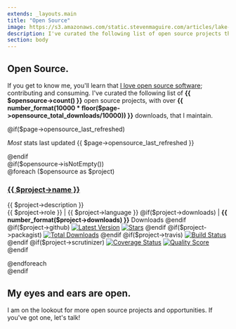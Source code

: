 ```yaml
---
extends: _layouts.main
title: "Open Source"
image: https://s3.amazonaws.com/static.stevenmaguire.com/articles/lake-michigan-sunset.jpg
description: I've curated the following list of open source projects that I maintain.
section: body
---
```


<section class="intro">
    <div class="container">
        <h1>Open Source<span class="dot">.</span></h1>
        <div class="intro-content">
            <p>If you get to know me, you'll learn that <a href="https://github.com/stevenmaguire">I love open source software</a>; contributing and consuming. I've curated the following list of <strong class="number">{{ $opensource->count() }}</strong> open source projects, with over <strong class="number">{{ number_format(10000 * floor($page->opensource_total_downloads/10000)) }}</strong> downloads, that I maintain.</p>
            @if($page->opensource_last_refreshed)
            <p><em>Most</em> stats last updated {{ $page->opensource_last_refreshed }}</p>
            @endif
        </div>
    </div>
</section>
@if($opensource->isNotEmpty())
<section id="opensource" class="accent content text-center">
    <div class="container">
        @foreach ($opensource as $project)
        <article>
            <h3><a href="{{ $project->link }}"><i class="bx bxl-github"></i> {{ $project->name }}</a></h3>
            <p>
                {{ $project->description }}
                <br />
                {{ $project->role }}
                | {{ $project->language }}
                @if($project->downloads)
                | <strong>{{ number_format($project->downloads) }}</strong> Downloads
                @endif
                <br />
                @if($project->github)
                <a href="https://github.com/{{ $project->github }}/releases"><img data-src="https://img.shields.io/github/release/{{ $project->github }}.svg?style=flat-square" alt="Latest Version" /></a>
                <a href="https://github.com/{{ $project->github }}/stargazers"><img data-src="https://img.shields.io/github/stars/{{ $project->github }}.svg?style=social&label=stars&style=flat-square" alt="Stars"/></a>
                @endif
                @if($project->packagist)
                <a href="https://packagist.org/packages/{{ $project->packagist }}"><img data-src="https://img.shields.io/packagist/dt/{{ $project->packagist }}.svg?style=flat-square" alt="Total Downloads" /></a>
                @endif
                @if($project->travis)
                <a href="https://travis-ci.org/{{ $project->travis }}"><img data-src="https://img.shields.io/travis/{{ $project->travis }}/master.svg?style=flat-square" alt="Build Status" /></a>
                @endif
                @if($project->scrutinizer)
                <a href="https://scrutinizer-ci.com/g/{{ $project->scrutinizer }}/code-structure"><img data-src="https://img.shields.io/scrutinizer/coverage/g/{{ $project->scrutinizer }}.svg?style=flat-square" alt="Coverage Status" /></a>
                <a href="https://scrutinizer-ci.com/g/{{ $project->scrutinizer }}"><img data-src="https://img.shields.io/scrutinizer/g/{{ $project->scrutinizer }}.svg?style=flat-square" alt="Quality Score" /></a>
                @endif
            </p>
            <script type="application/ld+json">
            {
                "@context": "http://schema.org",
                "@type": "CreativeWork",
                "author": {
                    "@type": "Person",
                    "name": "Steven Maguire"
                },
                "creator": {
                    "@type": "Person",
                    "name": "Steven Maguire"
                },
                "name": "{{ $project->name }}",
                "headline": "{{ $project->name }}@if($project->downloads) with {{ $project->downloads }} downloads @endif",
                "url": "{{ $project->link }}",
                "description": "{{ $project->description }}",
                "about": "{{ $project->language }} Project: {{ $project->description }}"
            }
            </script>
        </article>
        @endforeach
    </div>
</section>
@endif
<section class="accent">
    <div class="container">
        <h2>My eyes and ears are open.</h2>
        <p>I am on the lookout for more open source projects and opportunities. If you've got one, let's talk!</p>
    </div>
</section>

